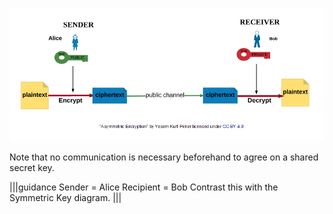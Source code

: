 ![](.guides/img/asymencrypt.png)

Note that no communication is necessary beforehand to agree on a shared
secret key.

|||guidance
Sender = Alice
Recipient = Bob
Contrast this with the Symmetric Key diagram. 
|||